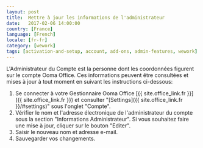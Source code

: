 ```yaml
---
layout: post
title:  Mettre à jour les informations de l'administrateur
date:   2017-02-06 14:00:00
country: [France]
language: [French]
locale: [fr-fr]
category: [wework]
tags: [activation-and-setup, account, add-ons, admin-features, wework]
---
```


L'Administrateur du Compte est la personne dont les coordonnées figurent sur le compte Ooma Office. Ces informations peuvent être consultées et mises à jour à tout moment en suivant les instructions ci-dessous:

1. Se connecter à votre Gestionnaire Ooma Office [{{ site.office_link.fr }}]({{ site.office_link.fr }}) et consulter "[Settings]({{ site.office_link.fr }}/#settings)" sous l'onglet "Compte".
2. Vérifier le nom et l'adresse électronique de l'administrateur du compte sous la section "Informations Administrateur". Si vous souhaitez faire une mise à jour, cliquer sur le bouton "Editer".
3. Saisir le nouveau nom et adresse e-mail.
4. Sauvegarder vos changements.